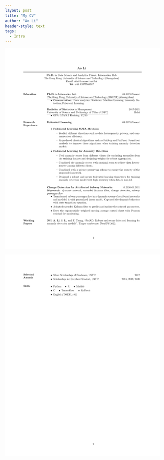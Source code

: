 ```yaml
---
layout: post
title: "My CV"
author: "Ao Li"
header-style: text
tags:
  - Intro
---
```


![cv-1](/img/in-post/ao-li-cv-1.jpg)

![cv-2](/img/in-post/ao-li-cv-2.jpg)
